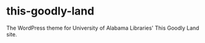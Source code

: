 # this-goodly-land

The WordPress theme for University of Alabama Libraries' This Goodly Land site.
